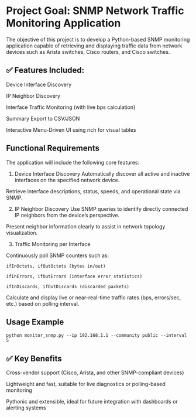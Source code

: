 # Project Goal: SNMP Network Traffic Monitoring Application

The objective of this project is to develop a Python-based SNMP monitoring application capable of retrieving and displaying traffic data from network devices such as Arista switches, Cisco routers, and Cisco switches.

## ✅ Features Included:

Device Interface Discovery

IP Neighbor Discovery

Interface Traffic Monitoring (with live bps calculation)

Summary Export to CSV/JSON

Interactive Menu-Driven UI using rich for visual tables

## Functional Requirements

The application will include the following core features:

1. Device Interface Discovery
Automatically discover all active and inactive interfaces on the specified network device.

Retrieve interface descriptions, status, speeds, and operational state via SNMP.

2. IP Neighbor Discovery
Use SNMP queries to identify directly connected IP neighbors from the device’s perspective.

Present neighbor information clearly to assist in network topology visualization.

3. Traffic Monitoring per Interface

Continuously poll SNMP counters such as:

    ifInOctets, ifOutOctets (bytes in/out)

    ifInErrors, ifOutErrors (interface error statistics)

    ifInDiscards, ifOutDiscards (discarded packets)

Calculate and display live or near-real-time traffic rates (bps, errors/sec, etc.) based on polling interval.

## Usage Example

`python monitor_snmp.py --ip 192.168.1.1 --community public --interval 5`

## ✅ Key Benefits

Cross-vendor support (Cisco, Arista, and other SNMP-compliant devices)

Lightweight and fast, suitable for live diagnostics or polling-based monitoring

Pythonic and extensible, ideal for future integration with dashboards or alerting systems